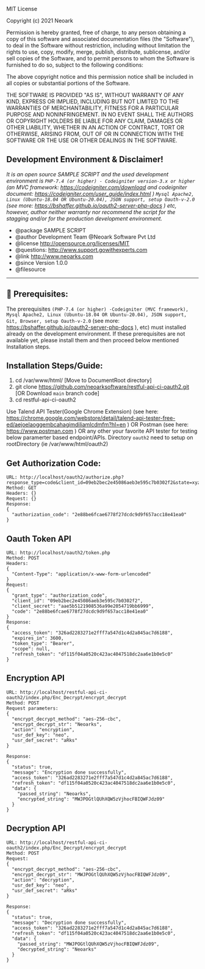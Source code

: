 MIT License

Copyright (c) 2021 Neoark

Permission is hereby granted, free of charge, to any person obtaining a copy
of this software and associated documentation files (the "Software"), to deal
in the Software without restriction, including without limitation the rights
to use, copy, modify, merge, publish, distribute, sublicense, and/or sell
copies of the Software, and to permit persons to whom the Software is
furnished to do so, subject to the following conditions:

The above copyright notice and this permission notice shall be included in all
copies or substantial portions of the Software.

THE SOFTWARE IS PROVIDED "AS IS", WITHOUT WARRANTY OF ANY KIND, EXPRESS OR
IMPLIED, INCLUDING BUT NOT LIMITED TO THE WARRANTIES OF MERCHANTABILITY,
FITNESS FOR A PARTICULAR PURPOSE AND NONINFRINGEMENT. IN NO EVENT SHALL THE
AUTHORS OR COPYRIGHT HOLDERS BE LIABLE FOR ANY CLAIM, DAMAGES OR OTHER
LIABILITY, WHETHER IN AN ACTION OF CONTRACT, TORT OR OTHERWISE, ARISING FROM,
OUT OF OR IN CONNECTION WITH THE SOFTWARE OR THE USE OR OTHER DEALINGS IN THE
SOFTWARE.


 
 Development Environment & Disclaimer!
 -------------------------------------
 _It is an open source SAMPLE SCRIPT and the used development environment is `PHP-7.4 (or higher) - Codeigniter version-3.x or higher` (an MVC framework: https://codeigniter.com/download and codeigniter document: https://codeigniter.com/user_guide/index.html ) `Mysql Apache2, Linux (Ubuntu-18.04 OR Ubuntu-20.04), JSON support, setup Oauth-v-2.0` (see more: https://bshaffer.github.io/oauth2-server-php-docs ) etc, however, author neither warranty nor recommend the script for the stagging and/or for the production development environment._ 
 
 * @package     SAMPLE SCRIPT
 * @author      Development Team @Neoark Software Pvt Ltd
 * @license     http://opensource.org/licenses/MIT
 * @questions:  http://www.support.gowithexperts.com
 * @link        http://www.neoarks.com
 * @since       Version 1.0.0
 * @filesource
 ------------------
 

🙌 Prerequisites:
----------------
The prerequisites `(PHP-7.4 (or higher) -Codeigniter (MVC framework), Mysql Apache2, Linux (Ubuntu-18.04 OR Ubuntu-20.04), JSON support, Git, Browser, setup Oauth-v-2.0` (see more: https://bshaffer.github.io/oauth2-server-php-docs ), etc) must installed already on the development environment. If these prerequisites are not available yet, please install them and then proceed below mentioned Installation steps.


Installation Steps/Guide:
------------------------
1. cd /var/www/html/                                                            [Move to DocumentRoot directory]
2. git clone https://github.com/neoarksoftware/restful-api-ci-oauth2.git 		[OR Download `main` branch code]
2. cd restful-api-ci-oauth2


Use Talend API Tester(Google Chrome Extension) (see here: https://chrome.google.com/webstore/detail/talend-api-tester-free-ed/aejoelaoggembcahagimdiliamlcdmfm?hl=en ) OR Postman (see here: https://www.postman.com ) OR any other your favorite API tester for testing below paramerter based endpoint/APIs. Directory `oauth2` need to setup on rootDirectory (ie /var/www/html/oauth2)

Get Authorization Code:
-----------------------
```
URL: http://localhost/oauth2/authorize.php?response_type=code&client_id=09eb2bec2e45086aeb3e595c7b0302f2&state=xyz
Method: GET
Headers: {}
Request: {}
Response: 
{
  "authorization_code": "2e88be6fcae6778f27dcdc9d9f657acc18e41ea0"
}
```


Oauth Token API
----------------
```
URL: http://localhost/oauth2/token.php
Method: POST
Headers: 
{
  "Content-Type": "application/x-www-form-urlencoded"
}
Request: 
{
  "grant_type": "authorization_code",
  "client_id": "09eb2bec2e45086aeb3e595c7b0302f2",
  "client_secret": "aae5b5121908536a99e2054719bb6999",
  "code": "2e88be6fcae6778f27dcdc9d9f657acc18e41ea0"
}
Response: 
{
  "access_token": "326ad2283271e2fff7a547d1c4d2a845ac7d6188",
  "expires_in": 3600,
  "token_type": "Bearer",
  "scope": null,
  "refresh_token": "df115f04a0520c423ac4047518dc2aa6e1b0e5c0"
}
```

Encryption API 
------------------
```
URL: http://localhost/restful-api-ci-oauth2/index.php/Enc_Decrypt/encrypt_decrypt
Method: POST
Request parameters:
{
  "encrypt_decrypt_method": "aes-256-cbc",
  "encrypt_decrypt_str": "Neoarks",
  "action": "encryption",
  "usr_def_key": "neo",
  "usr_def_secret": "aRks"
}

Response:
{
  "status": true,
  "message": "Encryption done successfully",
  "access_token": "326ad2283271e2fff7a547d1c4d2a845ac7d6188",
  "refresh_token": "df115f04a0520c423ac4047518dc2aa6e1b0e5c0",
  "data": {
    "passed_string": "Neoarks",
    "encrypted_string": "MWJPOGtlQUhXQW5zVjhocFBIQWFJdz09"
  }
}
```
Decryption API
---------
```
URL: http://localhost/restful-api-ci-oauth2/index.php/Enc_Decrypt/encrypt_decrypt
Method: POST
Request: 
{
  "encrypt_decrypt_method": "aes-256-cbc",
  "encrypt_decrypt_str": "MWJPOGtlQUhXQW5zVjhocFBIQWFJdz09",
  "action": "decryption",
  "usr_def_key": "neo",
  "usr_def_secret": "aRks"
}

Response:
{
  "status": true,
  "message": "Decryption done successfully",
  "access_token": "326ad2283271e2fff7a547d1c4d2a845ac7d6188",
  "refresh_token": "df115f04a0520c423ac4047518dc2aa6e1b0e5c0",
  "data": {
    "passed_string": "MWJPOGtlQUhXQW5zVjhocFBIQWFJdz09",
    "decrypted_string": "Neoarks"
  }
}
```